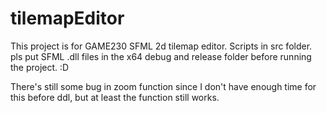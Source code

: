 # tilemapEditor

This project is for GAME230 SFML 2d tilemap editor. 
Scripts in src folder. 
pls put SFML .dll files in the x64 debug and release folder before running the project. :D

There's still some bug in zoom function since I don't have enough time for this before ddl, but at least the function still works.   
